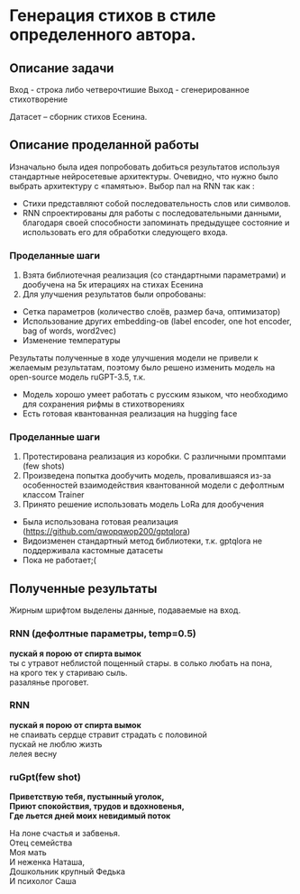 # Генерация стихов в стиле определенного автора.
## Описание задачи
Вход - строка либо четверочтишие
Выход - сгенерированное стихотворение

Датасет – сборник стихов Есенина. 
## Описание проделанной работы

Изначально была идея попробовать добиться результатов используя стандартные нейросетевые архитектуры. Очевидно, что нужно было выбрать архитектуру с «памятью». Выбор пал на RNN так как :

* Стихи представляют собой последовательность слов или символов.
* RNN спроектированы для работы с последовательными данными, благодаря своей способности запоминать предыдущее состояние и использовать его для обработки следующего входа.

### Проделанные шаги

1. Взята библиотечная реализация (со стандартными параметрами) и дообучена на 5к итерациях на стихах Есенина
2. Для улучшения результатов были опробованы:
+ Сетка параметров (количество слоёв, размер бача, оптимизатор)
+ Использование других embedding-ов (label encoder, one hot encoder, bag of words, word2vec)
+ Изменение температуры

Результаты полученные в ходе улучшения модели не привели к желаемым результатам, поэтому было решено изменить модель на open-source модель ruGPT-3.5, т.к.

* Модель хорошо умеет работать с русским языком, что необходимо для сохранения рифмы в стихотворениях
* Есть готовая квантованная реализация на hugging face

### Проделанные шаги

1. Протестирована реализация из коробки. С различными промптами (few shots)
3. Произведена попытка дообучить модель, провалившаяся из-за особенностей взаимодействия квантованной модели с дефолтным классом Trainer
4. Принято решение использовать модель LoRa для дообучения
+ Была использована готовая реализация (https://github.com/qwopqwop200/gptqlora)
+ Видоизменен стандартный метод библиотеки, т.к. gptqlora не поддерживала кастомные датасеты
+ Пока не работает;(

## Полученные результаты
Жирным шрифтом выделены данные, подаваемые на вход.
### RNN (дефолтные параметры, temp=0.5)
__пускай я порою от спирта вымок__ \
ты с утравот неблистой пощенный стары. в солько любать на пона, \
на крого тек у стариваю сыль. \
разалянье проговет.

### RNN
__пускай я порою от спирта вымок__ \
не спаивать сердце стравит страдать с половиной \
пускай не люблю жизть \
лелея весну

### ruGpt(few shot)


__Приветствую тебя, пустынный уголок,__ \
__Приют спокойствия, трудов и вдохновенья,__ \
__Где льется дней моих невидимый поток__ 

На лоне счастья и забвенья.\
Отец семейства\
Моя мать\
И неженка Наташа, \
Дошкольник крупный Федька \
И психолог Саша



